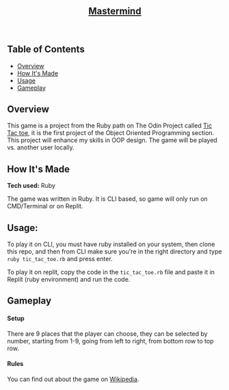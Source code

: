 <h2 align="center"><u>Mastermind</u></h2>

<p align="center">
<br>
</p>

## Table of Contents
+ [Overview](#overview)
+ [How It's Made](#how_its_made)
+ [Usage](#usage)
+ [Gameplay](#gameplay)

## Overview <a name = "overview"></a>

This game is a project from the Ruby path on The Odin Project called [Tic Tac toe](https://www.theodinproject.com/lessons/ruby-tic-tac-toe), it is the first project of the Object Oriented Programming section. This project will enhance my skills in OOP design. The game will be played vs. another user locally.

## How It's Made <a name = "how_its_made"></a>

**Tech used:** Ruby

The game was written in Ruby. It is CLI based, so game will only run on CMD/Terminal or on Replit.

## Usage: <a name = "usage"></a>

To play it on CLI, you must have ruby installed on your system, then clone this repo, and then from CLI make sure you're in the right directory and type ```ruby tic_tac_toe.rb```  and press enter.

To play it on replit, copy the code in the `tic_tac_toe.rb` file and paste it in Replit (ruby environment) and run the code.

## Gameplay <a name = "gameplay"></a>

#### Setup

There are 9 places that the player can choose, they can be selected by number, starting from 1-9, going from left to right, from bottom row to top row.

#### Rules

You can find out about the game on [Wikipedia](https://en.wikipedia.org/wiki/Tic-tac-toe).

